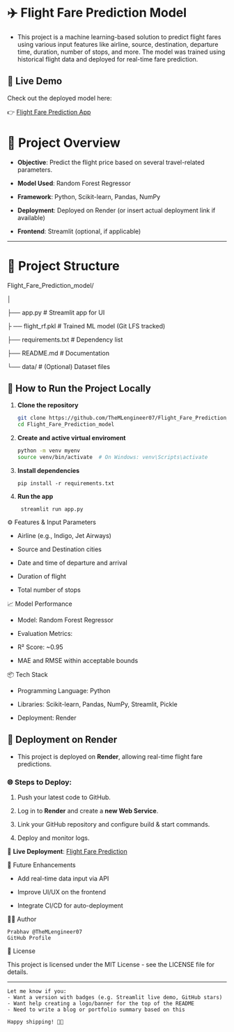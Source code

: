 # ✈️ Flight Fare Prediction Model

* This project is a machine learning-based solution to predict flight fares using various input features like airline, source, destination, departure 
  time, duration, number of stops, and more. 
  The model was trained using historical flight data and deployed for real-time fare prediction.
  
## 🚀 Live Demo
Check out the deployed model here:  

👉 [Flight Fare Prediction App](https://flight-fare-prediction-model-rcoz.onrender.com)



# 📌 Project Overview

- **Objective**: Predict the flight price based on several travel-related parameters.
  
- **Model Used**: Random Forest Regressor
 
- **Framework**: Python, Scikit-learn, Pandas, NumPy
 
- **Deployment**: Deployed on Render (or insert actual deployment link if available)
 
- **Frontend**: Streamlit (optional, if applicable)

---

# 📂 Project Structure

Flight_Fare_Prediction_model/

  │

  ├── app.py              # Streamlit app for UI

  ├ ── flight_rf.pkl       # Trained ML model (Git LFS tracked)

  ├── requirements.txt    # Dependency list

  ├── README.md           # Documentation

  └── data/               # (Optional) Dataset files




## 🚀 How to Run the Project Locally

1. **Clone the repository**
   ```bash
   git clone https://github.com/TheMLengineer07/Flight_Fare_Prediction_model.git
   cd Flight_Fare_Prediction_model

2. **Create and active virtual enviroment**

   ```bash
   python -m venv myenv
   source venv/bin/activate  # On Windows: venv\Scripts\activate
   ```

3. **Install dependencies**

   ```pip install -r requirements.txt```

4. **Run the app**

   ``` streamlit run app.py```

⚙️ Features & Input Parameters

   *  Airline (e.g., Indigo, Jet Airways)

   *  Source and Destination cities

   *  Date and time of departure and arrival

   *  Duration of flight

   *  Total number of stops

 📈 Model Performance
 
   * Model: Random Forest Regressor

   * Evaluation Metrics:

   * R² Score: ~0.95

   * MAE and RMSE within acceptable bounds

 📦 Tech Stack
 
   * Programming Language: Python

   * Libraries: Scikit-learn, Pandas, NumPy, Streamlit, Pickle

   * Deployment: Render

 ## 🚀 Deployment on Render
 
   * This project is deployed on **Render**, allowing real-time flight fare predictions.

 ### 🌐 Steps to Deploy:
 
  1. Push your latest code to GitHub.
   
  2. Log in to **Render** and create a **new Web Service**.
   
  3. Link your GitHub repository and configure build & start commands.
   
  4. Deploy and monitor logs.

🔗 **Live Deployment**: [Flight Fare Prediction](https://flight-price-prediction-api.herokuapp.com/)


📌 Future Enhancements

   * Add real-time data input via API

   * Improve UI/UX on the frontend

   * Integrate CI/CD for auto-deployment

🙋‍♂️ Author


    Prabhav @TheMLengineer07
    GitHub Profile

📝 License

  This project is licensed under the MIT License - see the LICENSE file for details.


  ---

    Let me know if you:
    - Want a version with badges (e.g. Streamlit live demo, GitHub stars)
    - Want help creating a logo/banner for the top of the README
    - Need to write a blog or portfolio summary based on this

    Happy shipping! 💼✨









